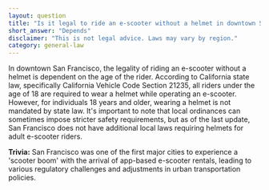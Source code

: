 ```yaml
---
layout: question
title: "Is it legal to ride an e-scooter without a helmet in downtown San Francisco?"
short_answer: "Depends"
disclaimer: "This is not legal advice. Laws may vary by region."
category: general-law
---
```

In downtown San Francisco, the legality of riding an e-scooter without a helmet is dependent on the age of the rider. According to California state law, specifically California Vehicle Code Section 21235, all riders under the age of 18 are required to wear a helmet while operating an e-scooter. However, for individuals 18 years and older, wearing a helmet is not mandated by state law. It's important to note that local ordinances can sometimes impose stricter safety requirements, but as of the last update, San Francisco does not have additional local laws requiring helmets for adult e-scooter riders.

**Trivia:** San Francisco was one of the first major cities to experience a 'scooter boom' with the arrival of app-based e-scooter rentals, leading to various regulatory challenges and adjustments in urban transportation policies.
